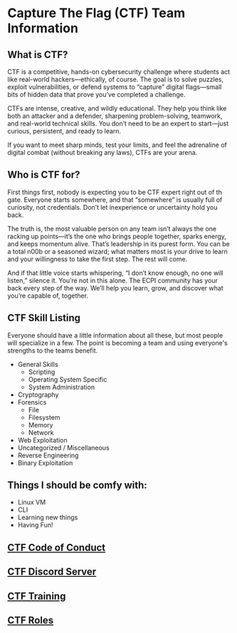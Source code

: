 # Capture The Flag (CTF) Team Information
## What is CTF?
CTF is a competitive, hands-on cybersecurity challenge where students act like real-world hackers—ethically, of course. The goal is to solve puzzles, exploit vulnerabilities, or defend systems to “capture” digital flags—small bits of hidden data that prove you’ve completed a challenge.

CTFs are intense, creative, and wildly educational. They help you think like both an attacker and a defender, sharpening problem-solving, teamwork, and real-world technical skills. You don’t need to be an expert to start—just curious, persistent, and ready to learn.

If you want to meet sharp minds, test your limits, and feel the adrenaline of digital combat (without breaking any laws), CTFs are your arena.

## Who is CTF for?
First things first, nobody is expecting you to be CTF expert right out of th gate. Everyone starts somewhere, and that “somewhere” is usually full of curiosity, not credentials. Don’t let inexperience or uncertainty hold you back.

The truth is, the most valuable person on any team isn’t always the one racking up points—it’s the one who brings people together, sparks energy, and keeps momentum alive. That’s leadership in its purest form. You can be a total n00b or a seasoned wizard; what matters most is your drive to learn and your willingness to take the first step. The rest will come.

And if that little voice starts whispering, “I don’t know enough, no one will listen,” silence it. You’re not in this alone. The ECPI community has your back every step of the way. We’ll help you learn, grow, and discover what you’re capable of, together.

## CTF Skill Listing
Everyone should have a little information about all these, but most people will specialize in a few. The point is becoming a team and using everyone's strengths to the teams benefit. 
- General Skills
  - Scripting
  - Operating System Specific
  - System Administration
- Cryptography
- Forensics
  - File
  - Filesystem
  - Memory
  - Network
- Web Exploitation
- Uncategorized / Miscellaneous
- Reverse Engineering
- Binary Exploitation
## Things I should be comfy with:
- Linux VM
- CLI
- Learning new things
- Having Fun! 
## [CTF Code of Conduct](CodeOfConduct.md)
## [CTF Discord Server](https://discord.gg/gU4GedW7gE)
## [CTF Training](training.md)
## [CTF Roles](roles.md)
